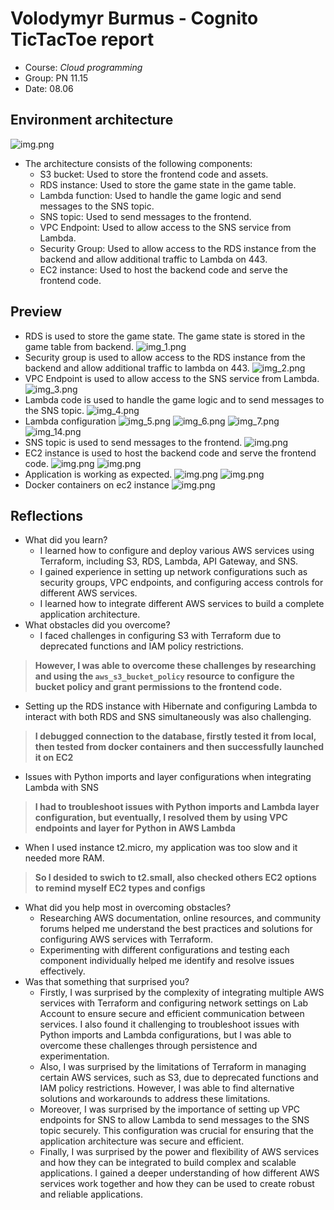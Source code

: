 # Volodymyr Burmus - Cognito TicTacToe report

- Course: *Cloud programming*
- Group: PN 11.15
- Date: 08.06

## Environment architecture
![img.png](imgs/img.png)
- The architecture consists of the following components:
  - S3 bucket: Used to store the frontend code and assets.
  - RDS instance: Used to store the game state in the game table.
  - Lambda function: Used to handle the game logic and send messages to the SNS topic.
  - SNS topic: Used to send messages to the frontend.
  - VPC Endpoint: Used to allow access to the SNS service from Lambda.
  - Security Group: Used to allow access to the RDS instance from the backend and allow additional traffic to Lambda on 443.
  - EC2 instance: Used to host the backend code and serve the frontend code.
## Preview
 - RDS is used to store the game state. The game state is stored in the game table from backend.
![img_1.png](imgs/img_1.png)
 - Security group is used to allow access to the RDS instance from the backend and allow additional traffic to lambda on 443.
![img_2.png](imgs/img_2.png)
 - VPC Endpoint is used to allow access to the SNS service from Lambda.
![img_3.png](imgs/img_3.png)
 - Lambda code is used to handle the game logic and to send messages to the SNS topic.
![img_4.png](imgs/img_4.png)
 - Lambda configuration
![img_5.png](imgs/img_5.png)
![img_6.png](imgs/img_6.png)
![img_7.png](imgs/img_7.png)
![img_14.png](imgs/img_14.png)
 - SNS topic is used to send messages to the frontend.
![img.png](imgs/img_8.png)
 - EC2 instance is used to host the backend code and serve the frontend code.
![img.png](imgs/img_9.png)
![img.png](imgs/img_10.png)
- Application is working as expected.
![img.png](imgs/img_11.png)
![img.png](imgs/img_12.png)
- Docker containers on ec2 instance
![img.png](imgs/img_13.png)
## Reflections

- What did you learn?
  -  I learned how to configure and deploy various AWS services using Terraform, including S3, RDS, Lambda, API Gateway, and SNS.
  - I gained experience in setting up network configurations such as security groups, VPC endpoints, and configuring access controls for 
     different AWS services.
  - I learned how to integrate different AWS services to build a complete application architecture.
- What obstacles did you overcome?
  - I faced challenges in configuring S3 with Terraform due to deprecated functions and IAM policy restrictions.
> **However, I was able to overcome these challenges by researching and using the `aws_s3_bucket_policy` resource to configure the bucket policy and grant permissions to the frontend code.**
  - Setting up the RDS instance with Hibernate and configuring Lambda to interact with both RDS and SNS simultaneously was also challenging.
>  **I debugged connection to the database, firstly tested it from local, then tested from docker containers and then successfully launched it on EC2**
  - Issues with Python imports and layer configurations when integrating Lambda with SNS
> **I had to troubleshoot issues with Python imports and Lambda layer configuration, but eventually, I resolved them by using VPC endpoints and layer for Python in AWS Lambda**
  - When I used instance t2.micro, my application was too slow and it needed more RAM.
> **So I desided to swich to t2.small, also checked others EC2 options to remind myself EC2 types and configs**
- What did you help most in overcoming obstacles?
    - Researching AWS documentation, online resources, and community forums helped me understand the best practices and solutions for 
      configuring AWS services with Terraform.
    - Experimenting with different configurations and testing each component individually helped me identify and resolve issues effectively.
- Was that something that surprised you?
  - Firstly, I was surprised by the complexity of integrating multiple AWS services with Terraform and configuring network settings on Lab 
Account to ensure secure and efficient communication between services. I also found it challenging to troubleshoot issues with Python 
imports and Lambda configurations, but I was able to overcome these challenges through persistence and experimentation.
  - Also, I was surprised by the limitations of Terraform in managing certain AWS services, such as S3, due to deprecated functions and IAM 
    policy restrictions. However, I was able to find alternative solutions and workarounds to address these limitations.
  - Moreover, I was surprised by the importance of setting up VPC endpoints for SNS to allow Lambda to send messages to the SNS topic 
    securely. This configuration was crucial for ensuring that the application architecture was secure and efficient.
  - Finally, I was surprised by the power and flexibility of AWS services and how they can be integrated to build complex and scalable 
    applications. I gained a deeper understanding of how different AWS services work together and how they can be used to create robust and reliable applications.
